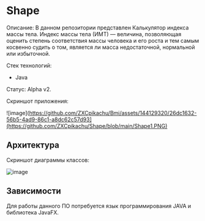 # Shape
Описание: В данном репозитории представлен Калькулятор индекса массы тела. Индекс массы тела (ИМТ) — величина, позволяющая оценить степень соответствия массы человека и его роста и тем самым косвенно судить о том, является ли масса недостаточной, нормальной или избыточной.   

Стек технологий:
* Java
  
Статус: Alpha v2.

Скриншот приложения:

![image](https://github.com/ZXCpikachu/Bmi/assets/144129320/26dc1632-56b5-4ad9-86c1-a8dc62c57d93](https://github.com/ZXCpikachu/Shape/blob/main/Shape1.PNG)

## Архитектура

Скриншот диаграммы классов:

![image](https://github.com/ZXCpikachu/Bmi/assets/144129320/de016e25-4817-4b1c-8f67-7343852391f3)

## Зависимости

Для работы данного ПО потребуется язык программирования JAVA и библиотека JavaFX.
